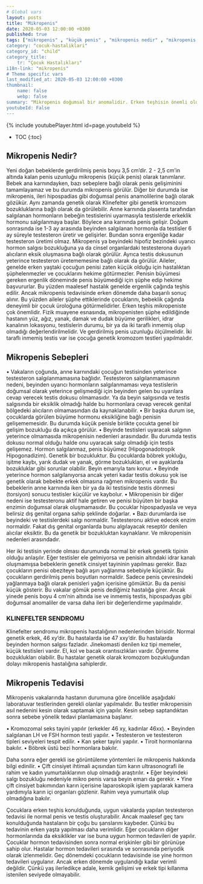 ```yaml
---
# Global vars
layout: posts
title: "Mikropenis"
date: 2020-05-03 12:00:00 +0300
published: true
tags: ["mikropenis" , "küçük penis" , "mikropenis nedir" , "mikropenis nedeni" , "mikropenis neden olur" , "küçük penis nedeni" , "mikropenis sebebi" , "klinefelter sendromu" , "mikropenis tedavi" , "mikropenis çözüm" , "mikropenis hormon" ,"mikropenis ilaç" , "küçük penis tedavi" , "mikropenis ameliyat" , "mikropenis hormon" , "mikropenis teşhis" , "mikropenis kan tahlili" , "mikropenis genetik tahlili" , "mikropenis estetiği" , "yenidoğanda mikropenis" , "]
category: "cocuk-hastaliklari"
category_id: "child"
category_title:
    tr: "Çocuk Hastalıkları"
i18n-link: "mikropenis"
# Theme specific vars
last_modified_at: 2020-05-03 12:00:00 +0300
thumbnail:
    name: false
    webp: false
summary: "Mikropenis doğumsal bir anomalidir. Erken teşhisin önemli olduğu mikropenis hastalığı genelde maalesef geç teşhis edilir. Erken dönemde yapılan tedavi daha iyi sonuç verir."
youtubeId: False
---
```

{% include youtubePlayer.html id=page.youtubeId %}

* TOC
{:toc}


## Mikropenis Nedir?

Yeni doğan bebeklerde gerdirilmiş penis boyu 3,5 cm’dir. 2 - 2,5 cm’in altında kalan penis uzunluğu mikropenis (küçük penis) olarak tanımlanır. Bebek ana karnındayken, bazı sebeplere bağlı olarak penis gelişiminini tamamlayamaz ve bu durumda mikropenis görülür. Diğer bir durumda ise mikropenis, ileri hipospadias gibi doğumsal penis anamolilerine bağlı olarak gözükür. Aynı zamanda genetik olarak Klinefelter gibi genetik kromozom bozukluklarına bağlı olarak da görülebilir.
Anne karnında plasenta tarafından salgılanan hormonların bebeğin testislerini uyarmasıyla testislerde erkeklik hormonu salgılanmaya başlar. Böylece ana karnında penis gelişir. Doğum sonrasında ise 1-3 ay arasında beyinden salgılanan hormonla da testisler 6 ay süreyle testesteron üretir ve gelişirler. Bundan sonra ergenliğe kadar testesteron üretimi olmaz. Mikropenis ya beyindeki hipofiz bezindeki uyarıcı hormon salgısı bozukluğuna ya da cinsel organlardaki testesterona duyarlı alıcıların eksik oluşmasına bağlı olarak görülür. Ayrıca testis dokusunun yeterince testesteron üretememesine bağlı olarak da görülür.
Aileler, genelde erken yaştaki çocuğun penisi zaten küçük olduğu için hastalıktan şüphelenmezler ve çocuklarını hekime götürmezler. Penisin büyümesi gereken ergenlik döneminde penis büyümediği için şüphe edip hekime başvururlar. Bu yüzden maalesef hastalık genelde ergenlik çağında teşhis edilir. Ancak mikropenis tedavisinde erken dönemde daha başarılı sonuç alınır. Bu yüzden aileler şüphe ettiklerinde çocuklarını, bebeklik çağında deneyimli bir çocuk üroloğuna götürmelidirler. Erken teşhis mikropeniste çok önemlidir. Fizik muayene esnasında, mikropenisten şüphe edildiğinde hastanın yüz, ağız, yanak, damak ve dudak büyüme gerilikleri, idrar kanalının lokasyonu, testislerin durumu, bir ya da iki taraflı inmemiş olup olmadığı değerlendirilmelidir. Ve gerdirilmiş penis uzunluğu ölçülmelidir. İki taraflı inmemiş testis var ise çocuğa genetik kromozom testleri yapılmalıdır.


## Mikropenis Sebepleri

•	Vakaların çoğunda, anne karnındaki çocuğun testisinden yeterince testesteron salgılanmamasına bağlıdır. Testesteron salgılanmamasının nedeni, beyinden uyarıcı hormonların salgılanmaması veya testislerin doğumsal olarak yeterince gelişmediği için beyinden gelen bu uyarılara cevap verecek testis dokusu olmamasıdır. Ya da beyin salgısında ve testis salgısında bir eksiklik olmadığı halde bu hormonlara cevap verecek genital bölgedeki alıcıların olmamasından da kaynaklanabilir.
•	Bir başka durum ise, çocuklarda görülen büyüme hormonu eksikliğine bağlı penisin gelişememesidir. Bu durumda küçük penisle birlikte çocukta genel bir gelişim bozukluğu da açıkça görülür.
•	Beyinde testisleri uyaracak salgının yeterince olmamasıda mikropenisin nedenleri arasındadır. Bu durumda testis dokusu normal olduğu halde onu uyaracak salgı olmadığı için testis gelişemez. Hormon salgılanmaz, penis büyümez (Hipogonadotropik Hipogonadizim). Genetik bir bozukluktur. Bu çocuklarda böbrek yokluğu, işitme kaybı, yarık dudak ve yanak, görme bozuklukları, el ve ayaklarda bozukluklar gibi sorunlar olabilir. Beyin emarıyla tanı konur.
•	Beyinde yeterince hormon salgılanıyorsa ancak yeteri kadar testis dokusu yok ise genetik olarak bebekte erkek olmasına rağmen mikropenis vardır. Bu bebeklerin anne karnında iken bir ya da iki testisinde testis dönmesi (torsiyon) sonucu testisler küçülür ve kaybolur.
•	Mikropenisin bir diğer nedeni ise testesteronu aktif hale getiren ve penisi büyüten bir başka enzimin doğumsal olarak oluşmamasıdır. Bu çocuklar hipospadyasla ve veya belirsiz dış genital organa sahip şeklinde doğarlar.
•	Bazı durumlarda ise beyindeki ve testislerdeki salgı normaldir. Testesteronu aktive edecek enzim normaldir. Fakat dış genital organlarda bunu algılayacak reseptör denilen alıcılar eksiktir. Bu da genetik bir bozukluktan kaynaklanır. Ve mikropenisin nedenleri arasındadır.

Her iki testisin yerinde olması durumunda normal bir erkek genetik tipinin olduğu anlaşılır. Eğer testisler ele gelmiyorsa ve penisin altındaki idrar kanalı oluşmamışsa bebeklerin genetik cinsiyet tayininin yapılması gerekir.
Bazı çocukların penisi obeziteye bağlı aşırı yağlanma sebebiyle küçüktür. Bu çocukların gerdirilmiş penis boyutları normaldir. Sadece penis çevresindeki yağlanmaya bağlı olarak penisleri yağın içerisine gömüktür. Bu da penisi küçük gösterir. Bu vakalar gömük penis dediğimiz hastalığa girer. Ancak yinede penis boyu 4 cm’nin altında ise ve inmemiş testis, hipospadyas gibi doğumsal anomaliler de varsa daha ileri bir değerlendirme yapılmalıdır.

### KLINEFELTER SENDROMU

Klinefelter sendromu mikropenis hastalığının nedenlerinden birisidir. Normal genetik erkek, 46 xy’dir. Bu hastalarda ise 47 xxy’dir. Bu hastalarda beyinden hormon salgısı fazladır. Jinekomasti denilen kız tipi memeler, küçük testisleri vardır. El, kol ve bacak orantısızlıkları vardır. Öğrenme bozuklukları olabilir. Bu hastalar genetik olarak kromozom bozukluğundan dolayı mikropenis hastalığına sahiplerdir.

## Mikropenis Tedavisi

Mikropenis vakalarında hastanın durumuna göre öncelikle aşağıdaki laboratuvar testlerinden gerekli olanlar yapılmalıdır. Bu testler mikropenisin asıl nedenini kesin olarak saptamak için yapılır. Kesin sebep saptandıktan sonra sebebe yönelik tedavi planlamasına başlanır.

•	Kromozomal seks tayini yapılır (erkekler 46 xy, kadınlar 46xx).
•	Beyinden salgılanan LH ve FSH hormon testi yapılır.
•	Testesteron ve testesteron tipleri seviyeleri tespit edilir.
•	Kan şeker tayini yapılır.
•	Tiroit hormonlarına bakılır.
•	Böbrek üstü bezi hormonlara bakılır.

Daha sonra eğer gerekli ise görüntüleme yöntemleri ile mikropenis hakkında bilgi edinilir.
•	Çift cinsiyet ihtimali açısından tüm karın ultrasonografi ile rahim ve kadın yumurtalıklarının olup olmadığı araştırılır.
•	Eğer beyindeki salgı bozukluğu nedeniyle mikro penis varsa beyin emarı da gerekir.
•	Yine çift cinsiyet bakımından karın içerisine laparoskopik işlem yapılarak kamera yardımıyla karın içi organları gözlenir. Rahim veya yumurtalık olup olmadığına bakılır.

Çocuklara erken teşhis konulduğunda, uygun vakalarda yapılan testesteron tedavisi ile normal penis ve testis oluşturabilir. Ancak maalesef geç tanı konulduğunda hastaların bir çoğu bu şanslarını kaybeder. Çünkü bu tedavinin erken yaşta yapılması daha verimlidir. Eğer çocukların diğer hormonlarında da eksiklikler var ise buna uygun hormon tedavileri de yapılır. Çocuklar hormon tedavisinden sonra normal erişkinler gibi bir görünüşe sahip olur. Hastalar hormon tedavileri sırasında ve sonrasında periyodik olarak izlenmelidir.
Geç dönemdeki çocukların tedavisinde ise yine hormon tedavileri uygulanır. Ancak erken dönemde uygulandığı kadar verimli değildir. Çünkü yaş ilerledikçe adale, kemik gelişimi ve erkek tipi kıllanma istenilen seviyede olmayabilir.
